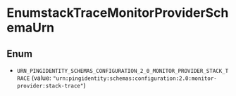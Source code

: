 

# EnumstackTraceMonitorProviderSchemaUrn

## Enum


* `URN_PINGIDENTITY_SCHEMAS_CONFIGURATION_2_0_MONITOR_PROVIDER_STACK_TRACE` (value: `"urn:pingidentity:schemas:configuration:2.0:monitor-provider:stack-trace"`)



